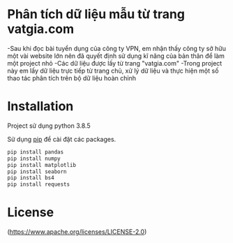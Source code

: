 # Phân tích dữ liệu mẫu từ trang vatgia.com
-Sau khi đọc bài tuyển dụng của công ty VPN, em nhận thấy công ty sở hữu một vài website lớn nên đã quyết định sử dụng kĩ năng của bản thân để làm một project nhỏ
-Các dữ liệu được lấy từ trang "vatgia.com"
-Trong project này em lấy dữ liệu trực tiếp từ trang chủ, xử lý dữ liệu và thực hiện một số thao tác phân tích trên bộ dữ liệu hoàn chỉnh

# Installation
Project sử dụng python 3.8.5

Sử dụng [pip](https://pip.pypa.io/en/stable/) để cài đặt các packages.

```bash
pip install pandas
pip install numpy
pip install matplotlib
pip install seaborn
pip install bs4
pip install requests
```

# License

(https://www.apache.org/licenses/LICENSE-2.0)



